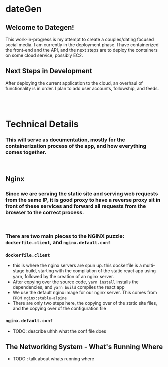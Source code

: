 # dateGen 
## Welcome to Dategen!
This work-in-progress is my attempt to create a couples/dating focused social media. I am currently in the deployment phase. I have containerized the front-end and the API, and the next steps are to deploy the containers on some cloud service, possibly EC2.

## Next Steps in Development
After deploying the current application to the cloud, an overhaul of functionality is in order. I plan to add user accounts, followship, and feeds.
  
 <br> 
 <br> 

# Technical Details
### This will serve as documentation, mostly for the containerization process of the app, and how everything comes together.

<br>

## Nginx  

### Since we are serving the static site and serving web requests from the same IP, it is good proxy to have a reverse proxy sit in front of these services and forward all requests from the browser to the correct process.  

<br>

### There are two main pieces to the NGINX puzzle: `dockerfile.client`, and `nginx.default.conf`  

### `dockerfile.client`
- this is where the nginx servers are spun up. this dockerfile is a multi-stage build, starting with the compilation of the static react app using yarn, followed by the creation of an nginx server. 
- After copying over the source code, `yarn install` installs the dependencies, and `yarn build` compiles the react app
- We use the default nginx image for our nginx server. This comes from `FROM nginx:stable-alpine`
- There are only two steps here, the copying over of the static site files, and the copying over of the configuration file

### `nginx.default.conf`
- TODO: describe uhhh what the conf file does

## The Networking System - What's Running Where
- TODO : talk about whats running where
